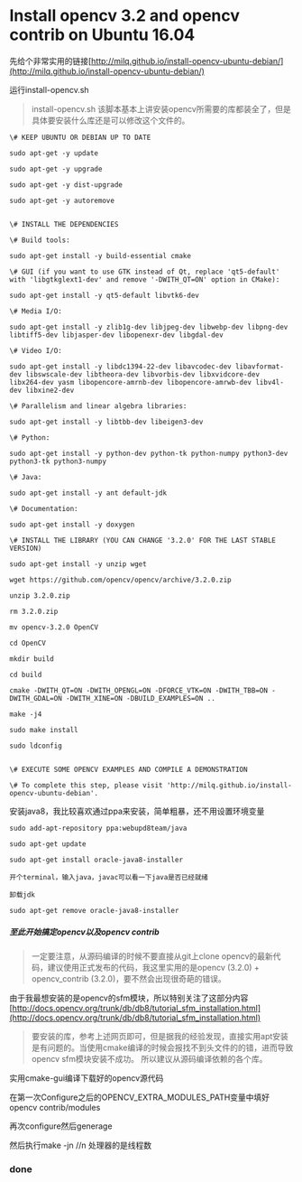 # Install opencv 3.2 and opencv contrib on Ubuntu 16.04

先给个非常实用的链接[http://milq.github.io/install-opencv-ubuntu-debian/](http://milq.github.io/install-opencv-ubuntu-debian/)

运行install-opencv.sh

>	install-opencv.sh 该脚本基本上讲安装opencv所需要的库都装全了，但是具体要安装什么库还是可以修改这个文件的。
```
\# KEEP UBUNTU OR DEBIAN UP TO DATE

sudo apt-get -y update

sudo apt-get -y upgrade

sudo apt-get -y dist-upgrade

sudo apt-get -y autoremove


\# INSTALL THE DEPENDENCIES

\# Build tools:

sudo apt-get install -y build-essential cmake

\# GUI (if you want to use GTK instead of Qt, replace 'qt5-default' with 'libgtkglext1-dev' and remove '-DWITH_QT=ON' option in CMake):

sudo apt-get install -y qt5-default libvtk6-dev

\# Media I/O:

sudo apt-get install -y zlib1g-dev libjpeg-dev libwebp-dev libpng-dev libtiff5-dev libjasper-dev libopenexr-dev libgdal-dev

\# Video I/O:

sudo apt-get install -y libdc1394-22-dev libavcodec-dev libavformat-dev libswscale-dev libtheora-dev libvorbis-dev libxvidcore-dev libx264-dev yasm libopencore-amrnb-dev libopencore-amrwb-dev libv4l-dev libxine2-dev

\# Parallelism and linear algebra libraries:

sudo apt-get install -y libtbb-dev libeigen3-dev

\# Python:

sudo apt-get install -y python-dev python-tk python-numpy python3-dev python3-tk python3-numpy

\# Java:

sudo apt-get install -y ant default-jdk

\# Documentation:

sudo apt-get install -y doxygen

\# INSTALL THE LIBRARY (YOU CAN CHANGE '3.2.0' FOR THE LAST STABLE VERSION)

sudo apt-get install -y unzip wget

wget https://github.com/opencv/opencv/archive/3.2.0.zip

unzip 3.2.0.zip

rm 3.2.0.zip

mv opencv-3.2.0 OpenCV

cd OpenCV

mkdir build

cd build

cmake -DWITH_QT=ON -DWITH_OPENGL=ON -DFORCE_VTK=ON -DWITH_TBB=ON -DWITH_GDAL=ON -DWITH_XINE=ON -DBUILD_EXAMPLES=ON ..

make -j4

sudo make install

sudo ldconfig


\# EXECUTE SOME OPENCV EXAMPLES AND COMPILE A DEMONSTRATION

\# To complete this step, please visit 'http://milq.github.io/install-opencv-ubuntu-debian'.
```

安装java8，我比较喜欢通过ppa来安装，简单粗暴，还不用设置环境变量

```
sudo add-apt-repository ppa:webupd8team/java

sudo apt-get update

sudo apt-get install oracle-java8-installer 

开个terminal，输入java，javac可以看一下java是否已经就绪

卸载jdk

sudo apt-get remove oracle-java8-installer
```

##### 至此开始搞定opencv以及opencv contrib

>	一定要注意，从源码编译的时候不要直接从git上clone opencv的最新代码，建议使用正式发布的代码，我这里实用的是opencv (3.2.0) + opencv_contrib (3.2.0)，要不然会出现很奇葩的错误。

由于我最想安装的是opencv的sfm模块，所以特别关注了这部分内容[http://docs.opencv.org/trunk/db/db8/tutorial_sfm_installation.html](http://docs.opencv.org/trunk/db/db8/tutorial_sfm_installation.html)

>	要安装的库，参考上述网页即可，但是据我的经验发现，直接实用apt安装是有问题的。当使用cmake编译的时候会报找不到头文件的的错，进而导致opencv sfm模块安装不成功。
所以建议从源码编译依赖的各个库。

实用cmake-gui编译下载好的opencv源代码

在第一次Configure之后的OPENCV_EXTRA_MODULES_PATH变量中填好opencv contrib/modules

再次configure然后generage

然后执行make -jn //n 处理器的是线程数

###	done


